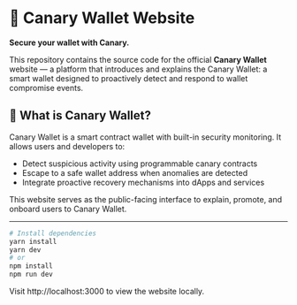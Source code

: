 # 🐤 Canary Wallet Website

**Secure your wallet with Canary.**

This repository contains the source code for the official **Canary Wallet** website — a platform that introduces and explains the Canary Wallet: a smart wallet designed to proactively detect and respond to wallet compromise events.

## 🧠 What is Canary Wallet?

Canary Wallet is a smart contract wallet with built-in security monitoring. It allows users and developers to:

- Detect suspicious activity using programmable canary contracts
- Escape to a safe wallet address when anomalies are detected
- Integrate proactive recovery mechanisms into dApps and services

This website serves as the public-facing interface to explain, promote, and onboard users to Canary Wallet.

---

```bash
# Install dependencies
yarn install
yarn dev
# or
npm install
npm run dev
```

Visit http://localhost:3000 to view the website locally.